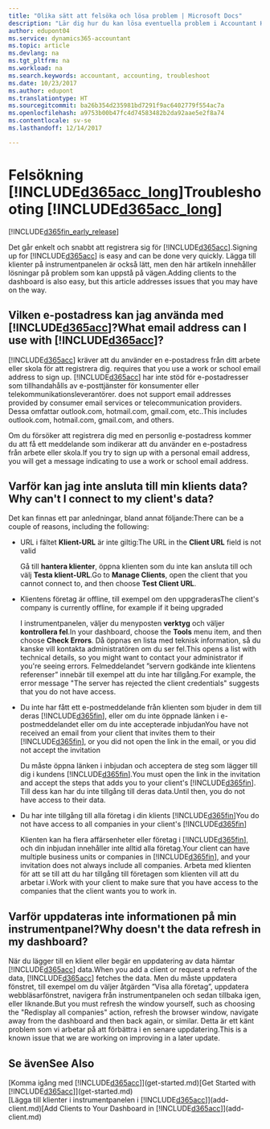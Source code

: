 ```yaml
---
title: "Olika sätt att felsöka och lösa problem | Microsoft Docs"
description: "Lär dig hur du kan lösa eventuella problem i Accountant Hub för Dynamics 365."
author: edupont04
ms.service: dynamics365-accountant
ms.topic: article
ms.devlang: na
ms.tgt_pltfrm: na
ms.workload: na
ms.search.keywords: accountant, accounting, troubleshoot
ms.date: 10/23/2017
ms.author: edupont
ms.translationtype: HT
ms.sourcegitcommit: ba26b354d235981bd7291f9ac6402779f554ac7a
ms.openlocfilehash: a9753b00b47fc4d74583482b2da92aae5e2f8a74
ms.contentlocale: sv-se
ms.lasthandoff: 12/14/2017

---
```

# <a name="troubleshooting-included365acclongincludesd365acclongmdmd"></a><span data-ttu-id="60c6e-103">Felsökning [!INCLUDE[d365acc_long](includes/d365acc_long_md.md)]</span><span class="sxs-lookup"><span data-stu-id="60c6e-103">Troubleshooting [!INCLUDE[d365acc_long](includes/d365acc_long_md.md)]</span></span>
[!INCLUDE[d365fin_early_release](includes/d365fin_early_release.md.md)]

<span data-ttu-id="60c6e-104">Det går enkelt och snabbt att registrera sig för [!INCLUDE[d365acc](includes/d365acc_md.md)].</span><span class="sxs-lookup"><span data-stu-id="60c6e-104">Signing up for [!INCLUDE[d365acc](includes/d365acc_md.md)] is easy and can be done very quickly.</span></span> <span data-ttu-id="60c6e-105">Lägga till klienter på instrumentpanelen är också lätt, men den här artikeln innehåller lösningar på problem som kan uppstå på vägen.</span><span class="sxs-lookup"><span data-stu-id="60c6e-105">Adding clients to the dashboard is also easy, but this article addresses issues that you may have on the way.</span></span>

## <a name="what-email-address-can-i-use-with-included365accincludesd365accmdmd"></a><span data-ttu-id="60c6e-106">Vilken e-postadress kan jag använda med [!INCLUDE[d365acc](includes/d365acc_md.md)]?</span><span class="sxs-lookup"><span data-stu-id="60c6e-106">What email address can I use with [!INCLUDE[d365acc](includes/d365acc_md.md)]?</span></span>
[!INCLUDE[d365acc](includes/d365acc_md.md)]<span data-ttu-id="60c6e-107"> kräver att du använder en e-postadress från ditt arbete eller skola för att registrera dig.</span><span class="sxs-lookup"><span data-stu-id="60c6e-107"> requires that you use a work or school email address to sign up.</span></span> [!INCLUDE[d365acc](includes/d365acc_md.md)]<span data-ttu-id="60c6e-108"> har inte stöd för e-postadresser som tillhandahålls av e-posttjänster för konsumenter eller telekommunikationsleverantörer.</span><span class="sxs-lookup"><span data-stu-id="60c6e-108"> does not support email addresses provided by consumer email services or telecommunication providers.</span></span> <span data-ttu-id="60c6e-109">Dessa omfattar outlook.com, hotmail.com, gmail.com, etc..</span><span class="sxs-lookup"><span data-stu-id="60c6e-109">This includes outlook.com, hotmail.com, gmail.com, and others.</span></span>  

<span data-ttu-id="60c6e-110">Om du försöker att registrera dig med en personlig e-postadress kommer du att få ett meddelande som indikerar att du använder en e-postadress från arbete eller skola.</span><span class="sxs-lookup"><span data-stu-id="60c6e-110">If you try to sign up with a personal email address, you will get a message indicating to use a work or school email address.</span></span>  

## <a name="why-cant-i-connect-to-my-clients-data"></a><span data-ttu-id="60c6e-111">Varför kan jag inte ansluta till min klients data?</span><span class="sxs-lookup"><span data-stu-id="60c6e-111">Why can't I connect to my client's data?</span></span>
<span data-ttu-id="60c6e-112">Det kan finnas ett par anledningar, bland annat följande:</span><span class="sxs-lookup"><span data-stu-id="60c6e-112">There can be a couple of reasons, including the following:</span></span>

- <span data-ttu-id="60c6e-113">URL i fältet **Klient-URL** är inte giltig:</span><span class="sxs-lookup"><span data-stu-id="60c6e-113">The URL in the **Client URL** field is not valid</span></span>  

  <span data-ttu-id="60c6e-114">Gå till **hantera klienter**, öppna klienten som du inte kan ansluta till och välj **Testa klient-URL**.</span><span class="sxs-lookup"><span data-stu-id="60c6e-114">Go to **Manage Clients**, open the client that you cannot connect to, and then choose **Test Client URL**.</span></span>  
- <span data-ttu-id="60c6e-115">Klientens företag är offline, till exempel om den uppgraderas</span><span class="sxs-lookup"><span data-stu-id="60c6e-115">The client's company is currently offline, for example if it being upgraded</span></span>

  <span data-ttu-id="60c6e-116">I instrumentpanelen, väljer du menyposten **verktyg** och väljer **kontrollera fel**.</span><span class="sxs-lookup"><span data-stu-id="60c6e-116">In your dashboard, choose the **Tools** menu item, and then choose **Check Errors**.</span></span> <span data-ttu-id="60c6e-117">Då öppnas en lista med teknisk information, så du kanske vill kontakta administratören om du ser fel.</span><span class="sxs-lookup"><span data-stu-id="60c6e-117">This opens a list with technical details, so you might want to contact your administrator if you're seeing errors.</span></span> <span data-ttu-id="60c6e-118">Felmeddelandet ”servern godkände inte klientens referenser” innebär till exempel att du inte har tillgång.</span><span class="sxs-lookup"><span data-stu-id="60c6e-118">For example, the error message "The server has rejected the client credentials" suggests that you do not have access.</span></span>  
- <span data-ttu-id="60c6e-119">Du inte har fått ett e-postmeddelande från klienten som bjuder in dem till deras [!INCLUDE[d365fin](includes/d365fin_md.md)], eller om du inte öppnade länken i e-postmeddelandet eller om du inte accepterade inbjudan</span><span class="sxs-lookup"><span data-stu-id="60c6e-119">You have not received an email from your client that invites them to their [!INCLUDE[d365fin](includes/d365fin_md.md)], or you did not open the link in the email, or you did not accept the invitation</span></span>

  <span data-ttu-id="60c6e-120">Du måste öppna länken i inbjudan och acceptera de steg som lägger till dig i kundens [!INCLUDE[d365fin](includes/d365fin_md.md)].</span><span class="sxs-lookup"><span data-stu-id="60c6e-120">You must open the link in the invitation and accept the steps that adds you to your client's [!INCLUDE[d365fin](includes/d365fin_md.md)].</span></span> <span data-ttu-id="60c6e-121">Till dess kan har du inte tillgång till deras data.</span><span class="sxs-lookup"><span data-stu-id="60c6e-121">Until then, you do not have access to their data.</span></span>  
- <span data-ttu-id="60c6e-122">Du har inte tillgång till alla företag i din klients [!INCLUDE[d365fin](includes/d365fin_md.md)]</span><span class="sxs-lookup"><span data-stu-id="60c6e-122">You do not have access to all companies in your client's [!INCLUDE[d365fin](includes/d365fin_md.md)]</span></span>

  <span data-ttu-id="60c6e-123">Klienten kan ha flera affärsenheter eller företag i [!INCLUDE[d365fin](includes/d365fin_md.md)], och din inbjudan innehåller inte alltid alla företag.</span><span class="sxs-lookup"><span data-stu-id="60c6e-123">Your client can have multiple business units or companies in [!INCLUDE[d365fin](includes/d365fin_md.md)], and your invitation does not always include all companies.</span></span> <span data-ttu-id="60c6e-124">Arbeta med klienten för att se till att du har tillgång till företagen som klienten vill att du arbetar i.</span><span class="sxs-lookup"><span data-stu-id="60c6e-124">Work with your client to make sure that you have access to the companies that the client wants you to work in.</span></span>  

## <a name="why-doesnt-the-data-refresh-in-my-dashboard"></a><span data-ttu-id="60c6e-125">Varför uppdateras inte informationen på min instrumentpanel?</span><span class="sxs-lookup"><span data-stu-id="60c6e-125">Why doesn't the data refresh in my dashboard?</span></span>
<span data-ttu-id="60c6e-126">När du lägger till en klient eller begär en uppdatering av data hämtar [!INCLUDE[d365acc](includes/d365acc_md.md)] data.</span><span class="sxs-lookup"><span data-stu-id="60c6e-126">When you add a client or request a refresh of the data, [!INCLUDE[d365acc](includes/d365acc_md.md)] fetches the data.</span></span> <span data-ttu-id="60c6e-127">Men du måste uppdatera fönstret, till exempel om du väljer åtgärden ”Visa alla företag”, uppdatera webbläsarfönstret, navigera från instrumentpanelen och sedan tillbaka igen, eller liknande.</span><span class="sxs-lookup"><span data-stu-id="60c6e-127">But you must refresh the window yourself, such as choosing the "Redisplay all companies" action, refresh the browser window, navigate away from the dashboard and then back again, or similar.</span></span> <span data-ttu-id="60c6e-128">Detta är ett känt problem som vi arbetar på att förbättra i en senare uppdatering.</span><span class="sxs-lookup"><span data-stu-id="60c6e-128">This is a known issue that we are working on improving in a later update.</span></span>  

## <a name="see-also"></a><span data-ttu-id="60c6e-129">Se även</span><span class="sxs-lookup"><span data-stu-id="60c6e-129">See Also</span></span>
<span data-ttu-id="60c6e-130">[Komma igång med [!INCLUDE[d365acc](includes/d365acc_md.md)]](get-started.md)</span><span class="sxs-lookup"><span data-stu-id="60c6e-130">[Get Started with [!INCLUDE[d365acc](includes/d365acc_md.md)]](get-started.md)</span></span>  
<span data-ttu-id="60c6e-131">[Lägga till klienter i instrumentpanelen i [!INCLUDE[d365acc](includes/d365acc_md.md)]](add-client.md)</span><span class="sxs-lookup"><span data-stu-id="60c6e-131">[Add Clients to Your Dashboard in [!INCLUDE[d365acc](includes/d365acc_md.md)]](add-client.md)</span></span>  


